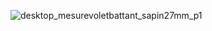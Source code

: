 ![desktop_mesurevoletbattant_sapin27mm_p1](//statics.lapeyre.fr/img/contrib/2bdd4da30020501e/desktop_mesurevoletbattant_sapin27mm_p1.jpg)
##